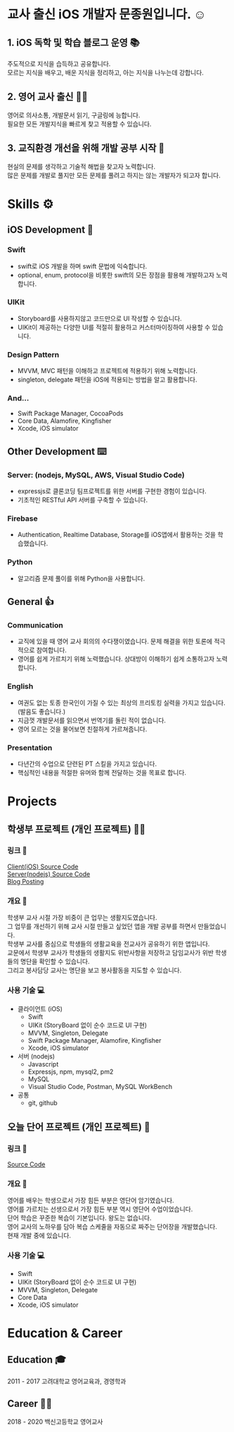 # 교사 출신 iOS 개발자 문종원입니다. ☺️
## 1. iOS 독학 및 학습 블로그 운영 📚
주도적으로 지식을 습득하고 공유합니다.  
모르는 지식을 배우고, 배운 지식을 정리하고, 아는 지식을 나누는데 강합니다.
## 2. 영어 교사 출신 👨‍🏫
영어로 의사소통, 개발문서 읽기, 구글링에 능합니다.  
필요한 모든 개발지식을 빠르게 찾고 적용할 수 있습니다.
## 3. 교직환경 개선을 위해 개발 공부 시작 🤔
현실의 문제를 생각하고 기술적 해법을 찾고자 노력합니다.  
많은 문제를 개발로 풀지만 모든 문제를 풀려고 하지는 않는 개발자가 되고자 합니다.


# Skills ⚙️
## iOS Development 🍎
### Swift
- swift로 iOS 개발을 하며 swift 문법에 익숙합니다. 
- optional, enum, protocol을 비롯한 swift의 모든 장점을 활용해 개발하고자 노력합니다.

### UIKit
- Storyboard를 사용하지않고 코드만으로 UI 작성할 수 있습니다.
- UIKit이 제공하는 다양한 UI를 적절히 활용하고 커스터마이징하여 사용할 수 있습니다.

### Design Pattern
- MVVM, MVC 패턴을 이해하고 프로젝트에 적용하기 위해 노력합니다.  
- singleton, delegate 패턴을 iOS에 적용되는 방법을 알고 활용합니다.

### And...
- Swift Package Manager, CocoaPods
- Core Data, Alamofire, Kingfisher
- Xcode, iOS simulator

## Other Development ⌨️
### Server: (nodejs, MySQL, AWS, Visual Studio Code)
- expressjs로 클론코딩 팀프로젝트를 위한 서버를 구현한 경험이 있습니다.
- 기초적인 RESTful API 서버를 구축할 수 있습니다.  
### Firebase
- Authentication, Realtime Database, Storage를 iOS앱에서 활용하는 것을 학습했습니다.
### Python
- 알고리즘 문제 풀이를 위해 Python을 사용합니다.

## General 👍 
### Communication
- 교직에 있을 때 영어 교사 회의의 수다쟁이였습니다. 문제 해결을 위한 토론에 적극적으로 참여합니다.
- 영어를 쉽게 가르치기 위해 노력했습니다. 상대방이 이해하기 쉽게 소통하고자 노력합니다.  
### English
- 여권도 없는 토종 한국인이 가질 수 있는 최상의 프리토킹 실력을 가지고 있습니다. (발음도 좋습니다.)  
- 지금껏 개발문서를 읽으면서 번역기를 돌린 적이 없습니다.  
- 영어 모르는 것을 물어보면 친절하게 가르쳐줍니다.  
### Presentation
- 다년간의 수업으로 단련된 PT 스킬을 가지고 있습니다.  
- 핵심적인 내용을 적절한 유머와 함께 전달하는 것을 목표로 합니다.

# Projects

## 학생부 프로젝트 (개인 프로젝트) 👨‍🏫
### 링크 🔗 
[Client(iOS) Source Code](https://github.com/SteadySlower/HSB)  
[Server(nodejs) Source Code](https://github.com/SteadySlower/HSB_server)  
[Blog Posting](https://velog.io/@comdongsam)  
### 개요 📄
학생부 교사 시절 가장 비중이 큰 업무는 생활지도였습니다.  
그 업무를 개선하기 위해 교사 시절 만들고 싶었던 앱을 개발 공부를 하면서 만들었습니다.  
학생부 교사를 중심으로 학생들의 생활교육을 전교사가 공유하기 위한 앱입니다.  
교문에서 학생부 교사가 학생들의 생활지도 위반사항을 저장하고 담임교사가 위반 학생들의 명단을 확인할 수 있습니다.  
그리고 봉사담당 교사는 명단을 보고 봉사활동을 지도할 수 있습니다. 
### 사용 기술 💻
- 클라이언트 (iOS)
    - Swift
    - UIKit (StoryBoard 없이 순수 코드로 UI 구현)
    - MVVM, Singleton, Delegate
    - Swift Package Manager, Alamofire, Kingfisher
    - Xcode, iOS simulator
- 서버 (nodejs)
    - Javascript
    - Expressjs, npm, mysql2, pm2
    - MySQL
    - Visual Studio Code, Postman, MySQL WorkBench
- 공통
    - git, github

## 오늘 단어 프로젝트 (개인 프로젝트) 📝
### 링크 🔗 
[Source Code](https://github.com/SteadySlower/schedule_words)
### 개요 📄
영어를 배우는 학생으로서 가장 힘든 부분은 영단어 암기였습니다.  
영어를 가르치는 선생으로서 가장 힘든 부분 역시 영단어 수업이었습니다.  
단어 학습은 꾸준한 복습이 기본입니다. 왕도는 없습니다.  
영어 교사의 노하우를 담아 복습 스케줄을 자동으로 짜주는 단어장을 개발했습니다.  
현재 개발 중에 있습니다.
### 사용 기술 💻
- Swift
- UIKit (StoryBoard 없이 순수 코드로 UI 구현)
- MVVM, Singleton, Delegate
- Core Data
- Xcode, iOS simulator

# Education & Career
## Education 🎓
2011 - 2017 고려대학교 영어교육과, 경영학과
## Career 👨‍🏫
2018 - 2020 백신고등학교 영어교사